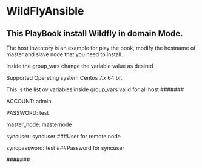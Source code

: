 # WildFlyAnsible


## This PlayBook install Wildfly in domain Mode.

The host inventory is an example for play the book, modify the hostname of master and slave node that you need to install.

Inside the group_vars change the variable value as desired

Supported Opereting system Centos 7.x 64 bit


This is the list ov variables inside group_vars valid for all host
#######

ACCOUNT: admin

PASSWORD: test

master_node: masternode

syncuser: syncuser ###User for remote node

syncpassword: test ###Password for syncuser

#######
